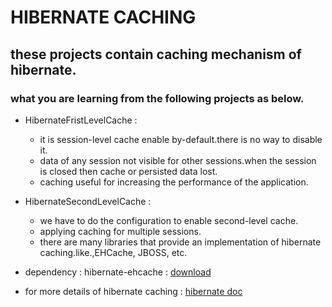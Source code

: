 # HIBERNATE CACHING
## these projects contain caching mechanism of hibernate.
   ### what you are learning from the following projects as below.
   - HibernateFristLevelCache :
      
     - it is session-level cache enable by-default.there is no way to disable it.
     - data of any session not visible for other sessions.when the session is closed then cache or persisted data lost.
     - caching useful for increasing the performance of the application.
     
   - HibernateSecondLevelCache :

      - we have to do the configuration to enable second-level cache.
      - applying caching for multiple sessions.
      - there are many libraries that provide an implementation of hibernate caching.like.,EHCache, JBOSS, etc.
   - dependency : hibernate-ehcache :  [download](https://mvnrepository.com/artifact/org.hibernate/hibernate-ehcache)

   - for more details of hibernate caching : [hibernate doc](https://docs.jboss.org/hibernate/orm/5.1/userguide/html_single/Hibernate_User_Guide.html#caching-provider-ehcache)  
